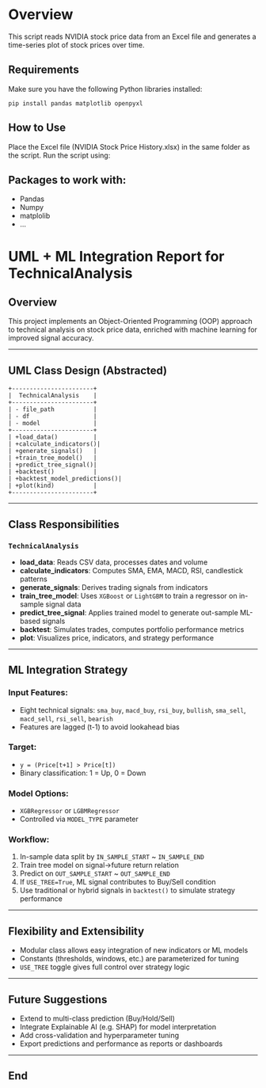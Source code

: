 # Overview
This script reads NVIDIA stock price data from an Excel file and generates a time-series plot of stock prices over time.

## Requirements
Make sure you have the following Python libraries installed:
```
pip install pandas matplotlib openpyxl
```

## How to Use
Place the Excel file (NVIDIA Stock Price History.xlsx) in the same folder as the script.
Run the script using:

## Packages to work with:

- Pandas
- Numpy
- matplolib
- ...

# UML + ML Integration Report for TechnicalAnalysis

## Overview
This project implements an Object-Oriented Programming (OOP) approach to technical analysis on stock price data, enriched with machine learning for improved signal accuracy.

---

## UML Class Design (Abstracted)

```text
+-----------------------+
|  TechnicalAnalysis    |
+-----------------------+
| - file_path           |
| - df                  |
| - model               |
+-----------------------+
| +load_data()          |
| +calculate_indicators()|
| +generate_signals()   |
| +train_tree_model()   |
| +predict_tree_signal()|
| +backtest()           |
| +backtest_model_predictions()|
| +plot(kind)           |
+-----------------------+
```

---

## Class Responsibilities

### `TechnicalAnalysis`
- **load_data**: Reads CSV data, processes dates and volume
- **calculate_indicators**: Computes SMA, EMA, MACD, RSI, candlestick patterns
- **generate_signals**: Derives trading signals from indicators
- **train_tree_model**: Uses `XGBoost` or `LightGBM` to train a regressor on in-sample signal data
- **predict_tree_signal**: Applies trained model to generate out-sample ML-based signals
- **backtest**: Simulates trades, computes portfolio performance metrics
- **plot**: Visualizes price, indicators, and strategy performance

---

## ML Integration Strategy

### Input Features:
- Eight technical signals: `sma_buy`, `macd_buy`, `rsi_buy`, `bullish`, `sma_sell`, `macd_sell`, `rsi_sell`, `bearish`
- Features are lagged (t-1) to avoid lookahead bias

### Target:
- `y = (Price[t+1] > Price[t])`
- Binary classification: 1 = Up, 0 = Down

### Model Options:
- `XGBRegressor` or `LGBMRegressor`
- Controlled via `MODEL_TYPE` parameter

### Workflow:
1. In-sample data split by `IN_SAMPLE_START` ~ `IN_SAMPLE_END`
2. Train tree model on signal→future return relation
3. Predict on `OUT_SAMPLE_START` ~ `OUT_SAMPLE_END`
4. If `USE_TREE=True`, ML signal contributes to Buy/Sell condition
5. Use traditional or hybrid signals in `backtest()` to simulate strategy performance

---

## Flexibility and Extensibility
- Modular class allows easy integration of new indicators or ML models
- Constants (thresholds, windows, etc.) are parameterized for tuning
- `USE_TREE` toggle gives full control over strategy logic

---

## Future Suggestions
- Extend to multi-class prediction (Buy/Hold/Sell)
- Integrate Explainable AI (e.g. SHAP) for model interpretation
- Add cross-validation and hyperparameter tuning
- Export predictions and performance as reports or dashboards

---

## End
